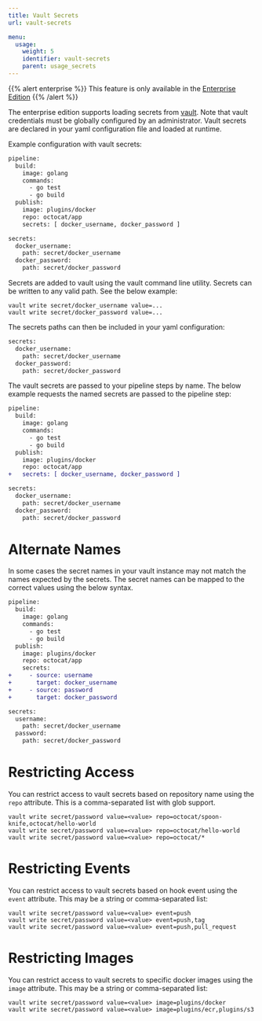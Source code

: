 ```yaml
---
title: Vault Secrets
url: vault-secrets

menu:
  usage:
    weight: 5
    identifier: vault-secrets
    parent: usage_secrets
---
```


{{% alert enterprise %}}
This feature is only available in the [Enterprise Edition](https://drone.io/enterprise/)
{{% /alert %}}

The enterprise edition supports loading secrets from [vault](https://www.vaultproject.io/). Note that vault credentials must be globally configured by an administrator. Vault secrets are declared in your yaml configuration file and loaded at runtime.

Example configuration with vault secrets:

```diff
pipeline:
  build:
    image: golang
    commands:
      - go test
      - go build
  publish:
    image: plugins/docker
    repo: octocat/app
    secrets: [ docker_username, docker_password ]

secrets:
  docker_username:
    path: secret/docker_username
  docker_password:
    path: secret/docker_password
```

Secrets are added to vault using the vault command line utility. Secrets can be written to any valid path. See the below example:

```nohighlight
vault write secret/docker_username value=...
vault write secret/docker_password value=...
```

The secrets paths can then be included in your yaml configuration:

```diff
secrets:
  docker_username:
    path: secret/docker_username
  docker_password:
    path: secret/docker_password
```

The vault secrets are passed to your pipeline steps by name. The below example requests the named secrets are passed to the pipeline step:

```diff
pipeline:
  build:
    image: golang
    commands:
      - go test
      - go build
  publish:
    image: plugins/docker
    repo: octocat/app
+   secrets: [ docker_username, docker_password ]

secrets:
  docker_username:
    path: secret/docker_username
  docker_password:
    path: secret/docker_password
```

# Alternate Names

In some cases the secret names in your vault instance may not match the names expected by the secrets. The secret names can be mapped to the correct values using the below syntax.

```diff
pipeline:
  build:
    image: golang
    commands:
      - go test
      - go build
  publish:
    image: plugins/docker
    repo: octocat/app
    secrets:
+     - source: username
+       target: docker_username
+     - source: password
+       target: docker_password

secrets:
  username:
    path: secret/docker_username
  password:
    path: secret/docker_password
```

# Restricting Access

You can restrict access to vault secrets based on repository name using the `repo` attribute. This is a comma-separated list with glob support.

```nohighlight
vault write secret/password value=<value> repo=octocat/spoon-knife,octocat/hello-world
vault write secret/password value=<value> repo=octocat/hello-world
vault write secret/password value=<value> repo=octocat/*
```

# Restricting Events

You can restrict access to vault secrets based on hook event using the `event` attribute. This may be a string or comma-separated list:

```nohighlight
vault write secret/password value=<value> event=push
vault write secret/password value=<value> event=push,tag
vault write secret/password value=<value> event=push,pull_request
```

# Restricting Images

You can restrict access to vault secrets to specific docker images using the `image` attribute. This may be a string or comma-separated list:

```nohighlight
vault write secret/password value=<value> image=plugins/docker
vault write secret/password value=<value> image=plugins/ecr,plugins/s3
```
